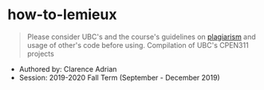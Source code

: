 # how-to-lemieux
> Please consider UBC's and the course's guidelines on [plagiarism](http://www.library.ubc.ca/home/plagiarism/) and usage of other's code before using.
Compilation of UBC's CPEN311 projects

- Authored by: Clarence Adrian
- Session: 2019-2020 Fall Term (September - December 2019)
